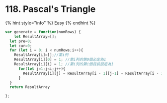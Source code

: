 # 118. Pascal's Triangle

{% hint style="info" %}
Easy
{% endhint %}

```javascript
var generate = function(numRows) {
    let ResultArray=[];
  let pre=0;
  let cur=0;
  for (let i = 0; i < numRows;i++){
    ResultArray[i]=[];//第i列
    ResultArray[i][0] = 1; //第i列的第0個必定為1
    ResultArray[i][i] = 1; //第i列的第i個目前設定為1
      for(let j=1;j<i;j++){
        ResultArray[i][j] = ResultArray[i - 1][j-1] + ResultArray[i - 1][j]
      }
  }
  return ResultArray

};
```


